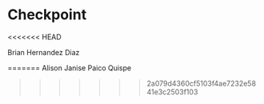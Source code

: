 # Checkpoint

<<<<<<< HEAD



Brian Hernandez Diaz

=======
Alison Janise Paico Quispe
>>>>>>> 2a079d4360cf5103f4ae7232e5841e3c2503f103
